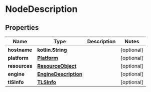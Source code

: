 
# NodeDescription

## Properties
| Name | Type | Description | Notes |
| ------------ | ------------- | ------------- | ------------- |
| **hostname** | **kotlin.String** |  |  [optional] |
| **platform** | [**Platform**](Platform.md) |  |  [optional] |
| **resources** | [**ResourceObject**](ResourceObject.md) |  |  [optional] |
| **engine** | [**EngineDescription**](EngineDescription.md) |  |  [optional] |
| **tlSInfo** | [**TLSInfo**](TLSInfo.md) |  |  [optional] |



